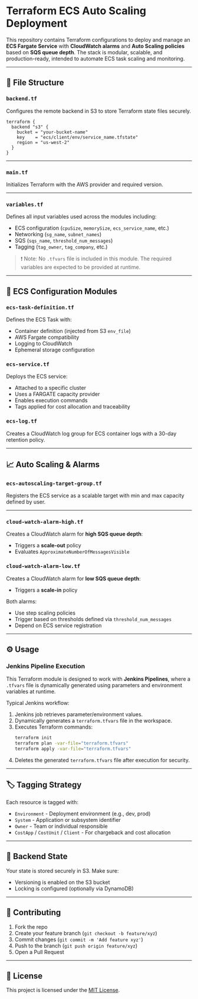 # Terraform ECS Auto Scaling Deployment

This repository contains Terraform configurations to deploy and manage an **ECS Fargate Service** with **CloudWatch alarms** and **Auto Scaling policies** based on **SQS queue depth**. The stack is modular, scalable, and production-ready, intended to automate ECS task scaling and monitoring.

---

## 📁 File Structure

### `backend.tf`
Configures the remote backend in S3 to store Terraform state files securely.

```hcl
terraform {
  backend "s3" {
    bucket = "your-bucket-name"
    key    = "ecs/client/env/service_name.tfstate"
    region = "us-west-2"
  }
}
```

---

### `main.tf`
Initializes Terraform with the AWS provider and required version.

---

### `variables.tf`
Defines all input variables used across the modules including:
- ECS configuration (`cpuSize`, `memorySize`, `ecs_service_name`, etc.)
- Networking (`sg_name`, `subnet_names`)
- SQS (`sqs_name`, `threshold_num_messages`)
- Tagging (`tag_owner`, `tag_company`, etc.)

> ❗ Note: No `.tfvars` file is included in this module. The required variables are expected to be provided at runtime.

---

## 🚀 ECS Configuration Modules

### `ecs-task-definition.tf`
Defines the ECS Task with:
- Container definition (injected from S3 `env_file`)
- AWS Fargate compatibility
- Logging to CloudWatch
- Ephemeral storage configuration

### `ecs-service.tf`
Deploys the ECS service:
- Attached to a specific cluster
- Uses a FARGATE capacity provider
- Enables execution commands
- Tags applied for cost allocation and traceability

### `ecs-log.tf`
Creates a CloudWatch log group for ECS container logs with a 30-day retention policy.

---

## 📈 Auto Scaling & Alarms

### `ecs-autoscaling-target-group.tf`
Registers the ECS service as a scalable target with min and max capacity defined by user.

---

### `cloud-watch-alarm-high.tf`
Creates a CloudWatch alarm for **high SQS queue depth**:
- Triggers a **scale-out** policy
- Evaluates `ApproximateNumberOfMessagesVisible`

### `cloud-watch-alarm-low.tf`
Creates a CloudWatch alarm for **low SQS queue depth**:
- Triggers a **scale-in** policy

Both alarms:
- Use step scaling policies
- Trigger based on thresholds defined via `threshold_num_messages`
- Depend on ECS service registration

---

## ⚙️ Usage

### Jenkins Pipeline Execution

This Terraform module is designed to work with **Jenkins Pipelines**, where a `.tfvars` file is dynamically generated using parameters and environment variables at runtime.

Typical Jenkins workflow:
1. Jenkins job retrieves parameter/environment values.
2. Dynamically generates a `terraform.tfvars` file in the workspace.
3. Executes Terraform commands:
   ```bash
   terraform init
   terraform plan -var-file="terraform.tfvars"
   terraform apply -var-file="terraform.tfvars"
   ```
4. Deletes the generated `terraform.tfvars` file after execution for security.

---

## 🏷 Tagging Strategy

Each resource is tagged with:

- `Environment` - Deployment environment (e.g., dev, prod)
- `System` - Application or subsystem identifier
- `Owner` - Team or individual responsible
- `CostApp` / `CostUnit` / `Client` - For chargeback and cost allocation

---

## 🔐 Backend State

Your state is stored securely in S3. Make sure:
- Versioning is enabled on the S3 bucket
- Locking is configured (optionally via DynamoDB)

---

## 👥 Contributing

1. Fork the repo
2. Create your feature branch (`git checkout -b feature/xyz`)
3. Commit changes (`git commit -m 'Add feature xyz'`)
4. Push to the branch (`git push origin feature/xyz`)
5. Open a Pull Request

---

## 📄 License

This project is licensed under the [MIT License](LICENSE).
